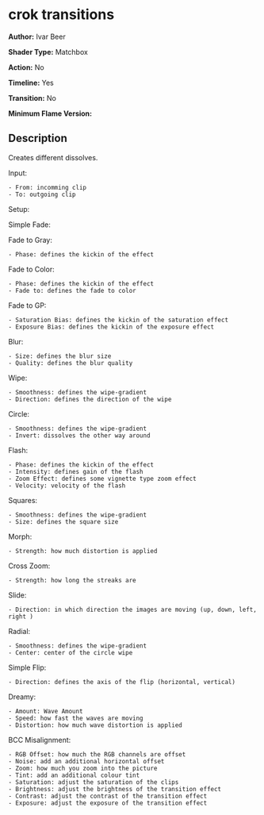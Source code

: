 # crok transitions

**Author:** Ivar Beer

**Shader Type:** Matchbox

**Action:** No

**Timeline:** Yes

**Transition:** No

**Minimum Flame Version:** 


## Description
Creates different dissolves.

Input:

    - From: incomming clip
    - To: outgoing clip

Setup:

Simple Fade:

Fade to Gray:

    - Phase: defines the kickin of the effect

Fade to Color:

    - Phase: defines the kickin of the effect
    - Fade to: defines the fade to color

Fade to GP:

    - Saturation Bias: defines the kickin of the saturation effect
    - Exposure Bias: defines the kickin of the exposure effect

Blur:

    - Size: defines the blur size
    - Quality: defines the blur quality

Wipe:

    - Smoothness: defines the wipe-gradient
    - Direction: defines the direction of the wipe

Circle:

    - Smoothness: defines the wipe-gradient
    - Invert: dissolves the other way around

Flash:

    - Phase: defines the kickin of the effect
    - Intensity: defines gain of the flash
    - Zoom Effect: defines some vignette type zoom effect
    - Velocity: velocity of the flash

Squares:

    - Smoothness: defines the wipe-gradient
    - Size: defines the square size

Morph:

    - Strength: how much distortion is applied

Cross Zoom:

    - Strength: how long the streaks are

Slide:

    - Direction: in which direction the images are moving (up, down, left, right )

Radial:

    - Smoothness: defines the wipe-gradient
    - Center: center of the circle wipe

Simple Flip:

    - Direction: defines the axis of the flip (horizontal, vertical)

Dreamy:

    - Amount: Wave Amount
    - Speed: how fast the waves are moving
    - Distortion: how much wave distortion is applied

BCC Misalignment:

    - RGB Offset: how much the RGB channels are offset
    - Noise: add an additional horizontal offset
    - Zoom: how much you zoom into the picture
    - Tint: add an additional colour tint
    - Saturation: adjust the saturation of the clips
    - Brightness: adjust the brightness of the transition effect
    - Contrast: adjust the contrast of the transition effect
    - Exposure: adjust the exposure of the transition effect

